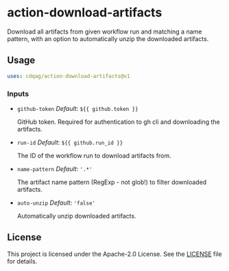# action-download-artifacts

Download all artifacts from given workflow run and matching a name pattern, with an option to automatically unzip the downloaded artifacts.

## Usage

```yaml
uses: cdqag/action-download-artifacts@v1
```

### Inputs

* `github-token` _Default_: `${{ github.token }}`

    GitHub token. Required for authentication to gh cli and downloading the artifacts.

* `run-id` _Default_: `${{ github.run_id }}`

    The ID of the workflow run to download artifacts from.

* `name-pattern` _Default_: `'.*'`

    The artifact name pattern (RegExp - not glob!) to filter downloaded artifacts.

* `auto-unzip` _Default_: `'false'`

    Automatically unzip downloaded artifacts.

## License

This project is licensed under the Apache-2.0 License. See the [LICENSE](LICENSE) file for details.
